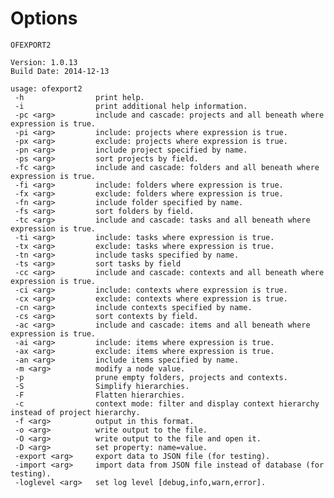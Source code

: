 # Options

    OFEXPORT2
    
    Version: 1.0.13
    Build Date: 2014-12-13
    
    usage: ofexport2
     -h                print help.
     -i                print additional help information.
     -pc <arg>         include and cascade: projects and all beneath where expression is true.
     -pi <arg>         include: projects where expression is true.
     -px <arg>         exclude: projects where expression is true.
     -pn <arg>         include project specified by name.
     -ps <arg>         sort projects by field.
     -fc <arg>         include and cascade: folders and all beneath where expression is true.
     -fi <arg>         include: folders where expression is true.
     -fx <arg>         exclude: folders where expression is true.
     -fn <arg>         include folder specified by name.
     -fs <arg>         sort folders by field.
     -tc <arg>         include and cascade: tasks and all beneath where expression is true.
     -ti <arg>         include: tasks where expression is true.
     -tx <arg>         exclude: tasks where expression is true.
     -tn <arg>         include tasks specified by name.
     -ts <arg>         sort tasks by field
     -cc <arg>         include and cascade: contexts and all beneath where expression is true.
     -ci <arg>         include: contexts where expression is true.
     -cx <arg>         exclude: contexts where expression is true.
     -cn <arg>         include contexts specified by name.
     -cs <arg>         sort contexts by field.
     -ac <arg>         include and cascade: items and all beneath where expression is true.
     -ai <arg>         include: items where expression is true.
     -ax <arg>         exclude: items where expression is true.
     -an <arg>         include items specified by name.
     -m <arg>          modify a node value.
     -p                prune empty folders, projects and contexts.
     -S                Simplify hierarchies.
     -F                Flatten hierarchies.
     -c                context mode: filter and display context hierarchy instead of project hierarchy.
     -f <arg>          output in this format.
     -o <arg>          write output to the file.
     -O <arg>          write output to the file and open it.
     -D <arg>          set property: name=value.
     -export <arg>     export data to JSON file (for testing).
     -import <arg>     import data from JSON file instead of database (for testing).
     -loglevel <arg>   set log level [debug,info,warn,error].

